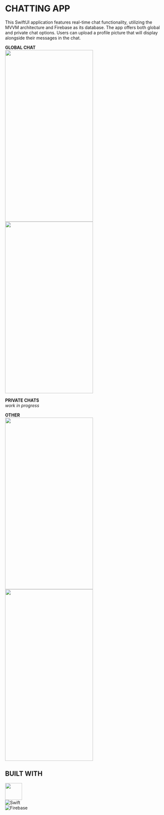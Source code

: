 # CHATTING APP
This SwiftUI application features real-time chat functionality, utilizing the MVVM architecture and Firebase as its database. The app offers both global and private chat options. Users can upload a profile picture that will display alongside their messages in the chat.

__GLOBAL CHAT__ <br />
<img src = "https://user-images.githubusercontent.com/49866616/216792147-3c895c61-1cfd-4043-b1f3-7861ec6f2e52.png"  width="286" height="558" /> <img src = "https://user-images.githubusercontent.com/49866616/216792192-adf6532d-f0b8-41ab-b189-9a65de505ebf.png"  width="286" height="558" /> <br />

__PRIVATE CHATS__ <br />
*work in progress*

__OTHER__ <br />
<img src = "https://user-images.githubusercontent.com/49866616/216792171-4049ff38-2152-40fb-bff0-dc9b8dbec88e.png"  width="286" height="558" /> <img src = "https://user-images.githubusercontent.com/49866616/216792094-e6e3e3e6-7c08-4aec-b649-2a2e0da1664c.png"  width="286" height="558" /> <br />

## BUILT WITH
<img src = "https://user-images.githubusercontent.com/49866616/213214287-6849916c-ddb3-48ad-bdde-2013f3315b93.png" width="55" height="55" /> <br />
![Swift](https://img.shields.io/badge/swift-F54A2A?style=for-the-badge&logo=swift&logoColor=white) <br />
![Firebase](https://img.shields.io/badge/Firebase-039BE5?style=for-the-badge&logo=Firebase&logoColor=white) <br />

